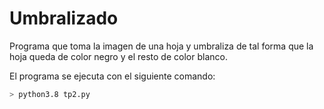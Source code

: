 # Umbralizado

Programa que toma la imagen de una hoja y umbraliza de tal forma que la hoja queda de color negro y el resto de color blanco.

El programa se ejecuta con el siguiente comando:

```bash
> python3.8 tp2.py
```
